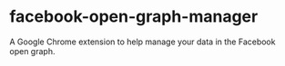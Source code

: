 facebook-open-graph-manager
===========================

A Google Chrome extension to help manage your data in the Facebook open graph.
